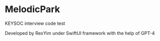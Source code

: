 # MelodicPark
KEYSOC interview code test

Developed by RexYim under SwiftUI framework
with the help of GPT-4
